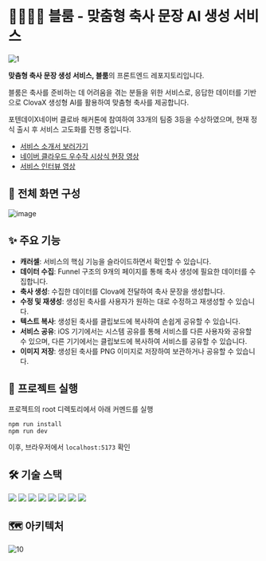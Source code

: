 # 👰‍♀️🤵‍♂️ 블룸 - 맞춤형 축사 문장 AI 생성 서비스
![1](https://github.com/with-Bloom/bloom-react/assets/115215178/179b30d1-9cb4-457e-947a-24a9741cf085)

**맞춤형 축사 문장 생성 서비스, 블룸**의 프론트엔드 레포지토리입니다.

블룸은 축사를 준비하는 데 어려움을 겪는 분들을 위한 서비스로, 응답한 데이터를 기반으로 ClovaX 생성형 AI를 활용하여 맞춤형 축사를 제공합니다.

포텐데이X네이버 클로바 해커톤에 참여하여 33개의 팀중 3등을 수상하였으며, 현재 정식 출시 후 서비스 고도화를 진행 중입니다.

- [서비스 소개서 보러가기](https://carnation-bull-bb6.notion.site/Bloom-5741b3ae9c734ddfbb2f0a0c701e8fb6)
- [네이버 클라우드 우수작 시상식 현장 영상](https://www.youtube.com/watch?v=XPyCf9NS-rk)
- [서비스 인터뷰 영상](https://www.youtube.com/watch?v=9o1gq_I531s)

## 💫 전체 화면 구성
![image](https://github.com/with-Bloom/bloom-fe/assets/115215178/ef2605c0-4400-4e00-ac4d-7fa46a7a2efb)

## ✨ 주요 기능
- **캐러셀**: 서비스의 핵심 기능을 슬라이드하면서 확인할 수 있습니다.
- **데이터 수집**: Funnel 구조의 9개의 페이지를 통해 축사 생성에 필요한 데이터를 수집합니다.
- **축사 생성**: 수집한 데이터를 Clova에 전달하여 축사 문장을 생성합니다.
- **수정 및 재생성**: 생성된 축사를 사용자가 원하는 대로 수정하고 재생성할 수 있습니다.
- **텍스트 복사**: 생성된 축사를 클립보드에 복사하여 손쉽게 공유할 수 있습니다.
- **서비스 공유**: iOS 기기에서는 시스템 공유를 통해 서비스를 다른 사용자와 공유할 수 있으며, 다른 기기에서는 클립보드에 복사하여 서비스를 공유할 수 있습니다.
- **이미지 저장**: 생성된 축사를 PNG 이미지로 저장하여 보관하거나 공유할 수 있습니다.


## 🔎 프로젝트 실행
프로젝트의 root 디렉토리에서 아래 커멘드를 실행
```shell
npm run install
npm run dev
```
이후, 브라우저에서 `localhost:5173` 확인

## 🛠️ 기술 스택
<div>
<img src="https://img.shields.io/badge/React-30343E?style=for-the-badge&logo=React&logoColor=61DAFB"/>
<img src="https://img.shields.io/badge/TypeScript-30343E?style=for-the-badge&logo=typescript&logoColor=3178C6"/>
<img src="https://img.shields.io/badge/Tailwind-30343E?style=for-the-badge&logo=TailwindCSS&logoColor=06B6D4">
<img src="https://img.shields.io/badge/ESlint-30343E?style=for-the-badge&logo=eslint&logoColor=4B32C3">
<img src="https://img.shields.io/badge/Prettier-30343E?style=for-the-badge&logo=prettier&logoColor=F7B93E">
<img src="https://img.shields.io/badge/Vite-30343E?style=for-the-badge&logo=vite&logoColor=646CFF">
<img src="https://img.shields.io/badge/Axios-30343E?style=for-the-badge&logo=axios&logoColor=5A29E4">
<img src="https://img.shields.io/badge/Netlify-30343E?style=for-the-badge&logo=netlify&logoColor=00C7B7">
</div>

## 🗺️ 아키텍처
![10](https://github.com/with-Bloom/bloom-react/assets/115215178/6461c4f5-19d8-4869-a2e4-5e26fcbd45cb)

